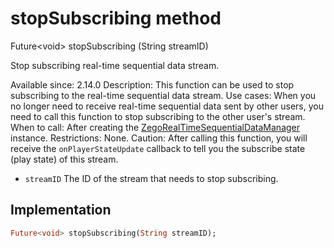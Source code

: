 


# stopSubscribing method








Future&lt;void> stopSubscribing
(String streamID)





<p>Stop subscribing real-time sequential data stream.</p>
<p>Available since: 2.14.0
Description: This function can be used to stop subscribing to the real-time sequential data stream.
Use cases: When you no longer need to receive real-time sequential data sent by other users, you need to call this function to stop subscribing to the other user's stream.
When to call: After creating the <a href="../../zego_uikit_prebuilt_live_audio_room/ZegoRealTimeSequentialDataManager-class.md">ZegoRealTimeSequentialDataManager</a> instance.
Restrictions: None.
Caution: After calling this function, you will receive the <code>onPlayerStateUpdate</code> callback to tell you the subscribe state (play state) of this stream.</p>
<ul>
<li><code>streamID</code> The ID of the stream that needs to stop subscribing.</li>
</ul>



## Implementation

```dart
Future<void> stopSubscribing(String streamID);
```







